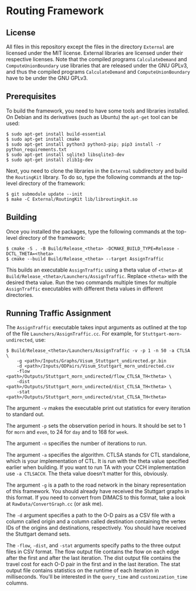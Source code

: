 # Routing Framework

## License

All files in this repository except the files in the directory `External` are licensed under the MIT
license. External libraries are licensed under their respective licenses. Note that the compiled
programs `CalculateDemand` and `ComputeUnionBoundary` use libraries that are released under the GNU
GPLv3, and thus the compiled programs `CalculateDemand` and `ComputeUnionBoundary` have to be under
the GNU GPLv3.

## Prerequisites

To build the framework, you need to have some tools and libraries installed. On Debian and its derivatives
(such as Ubuntu) the `apt-get` tool can be used:

```
$ sudo apt-get install build-essential
$ sudo apt-get install cmake
$ sudo apt-get install python3 python3-pip; pip3 install -r python_requirements.txt
$ sudo apt-get install sqlite3 libsqlite3-dev
$ sudo apt-get install zlib1g-dev
```

Next, you need to clone the libraries in the `External` subdirectory and build the `RoutingKit` library. To do so,
type the following commands at the top-level directory of the framework:

```
$ git submodule update --init
$ make -C External/RoutingKit lib/libroutingkit.so
```

## Building

Once you installed the packages, type the following commands at the top-level directory of
the framework:

```
$ cmake -S . -B Build/Release_<theta> -DCMAKE_BUILD_TYPE=Release -DCTL_THETA=<theta>
$ cmake --build Build/Release_<theta> --target AssignTraffic
```

This builds an executable `AssignTraffic` using a theta value of
`<theta>` at `Build/Release_<theta>/Launchers/AssignTraffic`.
Replace `<theta>` with the desired theta value. 
Run the two commands multiple times for multiple `AssignTraffic` executables with 
different theta values in different directories. 

## Running Traffic Assignment

The `AssignTraffic` executable takes input arguments as outlined at the top of 
the file `Launchers/AssignTraffic.cc`.
For example, for `Stuttgart-morn-undirected`, use:

```
$ Build/Release_<theta>/Launchers/AssignTraffic -v -p 1 -n 50 -a CTLSA \
    -g <path>/Inputs/Graphs/Visum_Stuttgart_undirected.gr.bin
    -d <path>/Inputs/ODPairs/Visum_Stuttgart_morn_undirected.csv
    -flow <path>/Outputs/Stuttgart_morn_undirected/flow_CTLSA_TH<theta> \
    -dist <path>/Outputs/Stuttgart_morn_undirected/dist_CTLSA_TH<theta> \
    -stat <path>/Outputs/Stuttgart_morn_undirected/stat_CTLSA_TH<theta>
```

The argument `-v` makes the executable print out statistics for every 
iteration to standard out.

The argument `-p` sets the observation period in hours. It should be set to 1 
for `morn` and `even`, to 24 for `day` and to 168 for `week`.

The argument `-n` specifies the number of iterations to run.

The argument `-a` specifies the algorithm. CTLSA stands for CTL standalone, 
which is your implementation of CTL. It is run with the theta value specified 
earlier when building. 
If you want to run TA with your CCH implementation use `-a CTLSACCH`. 
The theta value doesn't matter for this, obviously. 

The argument `-g` is a path to the road network in the binary representation 
of this framework. You should already have received the Stuttgart graphs in this 
format. If you need to convert from DIMACS to this format, take a look at 
`RawData/ConvertGraph.cc` (or ask me).

The `-d` argument specifies a path to the O-D pairs as a CSV file with a column called 
origin and a column called destination containing the vertex IDs of the 
origins and destinations, respectively. You should have received the Stuttgart 
demand sets.

The `-flow`, `-dist`, and `-stat` arguments specify paths to the three output 
files in CSV format. 
The flow output file contains the flow on each edge after the first 
and after the last iteration.
The dist output file contains the travel cost for each O-D pair in the first
and in the last iteration.
The stat output file contains statistics on the runtime of each iteration 
in milliseconds. You'll be interested in the `query_time` and 
`customization_time` columns.